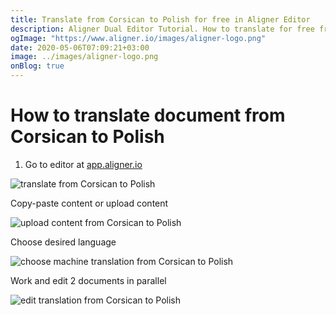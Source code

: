 ```yaml
---
title: Translate from Corsican to Polish for free in Aligner Editor
description: Aligner Dual Editor Tutorial. How to translate for free from Corsican to Polish. Aligner is multilingual document management platform. 
ogImage: "https://www.aligner.io/images/aligner-logo.png"
date: 2020-05-06T07:09:21+03:00
image: ../images/aligner-logo.png
onBlog: true
---
```


# How to translate document from Corsican to Polish

1. Go to editor at [app.aligner.io](https://app.aligner.io "Aligner App web page")

![translate from Corsican to Polish](../aligner-blank-editor.png "translate from Corsican to Polish")

Copy-paste content or upload content

![upload content from Corsican to Polish](../aligner-uploaded-document.png "upload content from Corsican to Polish")

Choose desired language

![choose machine translation from Corsican to Polish](../aligner-language-dropdown.png "choose machine translation from Corsican to Polish")

Work and edit 2 documents in parallel

![edit translation from Corsican to Polish](../aligner-double-sitded-editor.png "edit translation from Corsican to Polish")

